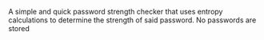 A simple and quick password strength checker that uses entropy calculations to determine the strength of said password.
No passwords are stored
